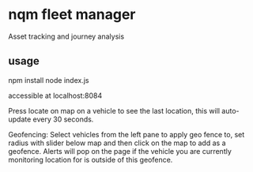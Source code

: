 # nqm fleet manager
Asset tracking and journey analysis

## usage
npm install
node index.js

accessible at localhost:8084

Press locate on map on a vehicle to see the last location, this will auto-update every 30 seconds.

Geofencing: Select vehicles from the left pane to apply geo fence to, set radius with slider below map and then click on the map to add as a geofence. Alerts will pop on the page if the vehicle you are currently monitoring location for is outside of this geofence.
